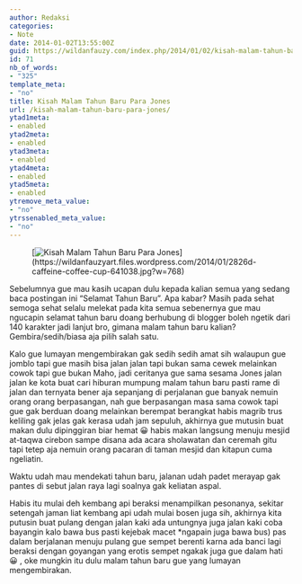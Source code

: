 ```yaml
---
author: Redaksi
categories:
- Note
date: 2014-01-02T13:55:00Z
guid: https://wildanfauzy.com/index.php/2014/01/02/kisah-malam-tahun-baru-para-jones/
id: 71
nb_of_words:
- "325"
template_meta:
- "no"
title: Kisah Malam Tahun Baru Para Jones
url: /kisah-malam-tahun-baru-para-jones/
ytad1meta:
- enabled
ytad2meta:
- enabled
ytad3meta:
- enabled
ytad4meta:
- enabled
ytad5meta:
- enabled
ytremove_meta_value:
- "no"
ytrssenabled_meta_value:
- "no"
---
```


<figure class="wp-block-image size-large">[<img src="https://wildanfauzyart.files.wordpress.com/2014/01/2826d-caffeine-coffee-cup-641038.jpg?w=768" alt="Kisah Malam Tahun Baru Para Jones" title="Kisah Malam Tahun Baru Para Jones" data-recalc-dims="1" />](https://wildanfauzyart.files.wordpress.com/2014/01/2826d-caffeine-coffee-cup-641038.jpg?w=768)</figure> 

Sebelumnya gue mau kasih ucapan dulu kepada kalian semua yang sedang baca postingan ini “Selamat Tahun Baru”. Apa kabar? Masih pada sehat semoga sehat selalu melekat pada kita semua sebenernya gue mau ngucapin selamat tahun baru doang berhubung di blogger boleh ngetik dari 140 karakter jadi lanjut bro, gimana malam tahun baru kalian? Gembira/sedih/biasa aja pilih salah satu.

Kalo gue lumayan mengembirakan gak sedih sedih amat sih walaupun gue jomblo tapi gue masih bisa jalan jalan tapi bukan sama cewek melainkan cowok tapi gue bukan Maho, jadi ceritanya gue sama sesama Jones jalan jalan ke kota buat cari hiburan mumpung malam tahun baru pasti rame di jalan dan ternyata bener aja sepanjang di perjalanan gue banyak nemuin orang orang berpasangan, nah gue berpasangan masa sama cowok tapi gue gak berduan doang melainkan berempat berangkat habis magrib trus keliling gak jelas gak kerasa udah jam sepuluh, akhirnya gue mutusin buat makan dulu dipinggiran biar hemat 😀 habis makan langsung menuju mesjid at-taqwa cirebon sampe disana ada acara sholawatan dan ceremah gitu tapi tetep aja nemuin orang pacaran di taman mesjid dan kitapun cuma ngeliatin.

Waktu udah mau mendekati tahun baru, jalanan udah padet merayap gak pantes di sebut jalan raya lagi soalnya gak keliatan aspal.

Habis itu mulai deh kembang api beraksi menampilkan pesonanya, sekitar setengah jaman liat kembang api udah mulai bosen juga sih, akhirnya kita putusin buat pulang dengan jalan kaki ada untungnya juga jalan kaki coba bayangin kalo bawa bus pasti kejebak macet *ngapain juga bawa bus) pas dalam berjalanan menuju pulang gue sempet berenti karna ada banci lagi beraksi dengan goyangan yang erotis sempet ngakak juga gue dalam hati 😀 , oke mungkin itu dulu malam tahun baru gue yang lumayan mengembirakan.